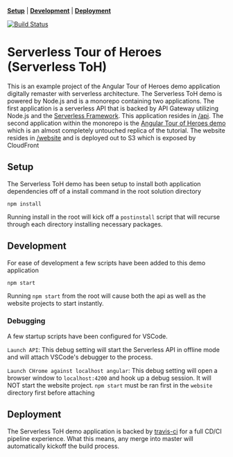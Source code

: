 **[Setup](#setup)** | **[Development](#development)** | **[Deployment](#deployment)**

[![Build Status](https://travis-ci.org/jongear/serverless-tour-of-heroes.svg?branch=master)](https://travis-ci.org/jongear/serverless-tour-of-heroes)

# Serverless Tour of Heroes (Serverless ToH)

This is an example project of the Angular Tour of Heroes demo application digitally remaster with serverless architecture.
The Serverless ToH demo is powered by Node.js and is a monorepo containing two applications. The first application is a
serverless API that is backed by API Gateway utilizing Node.js and the [Serverless Framework](https://serverless.com/framework/docs/providers/aws/guide/quick-start/).
This application resides in [/api](https://github.com/jongear/serverless-tour-of-heroes/tree/master/api). The second application within
the monorepo is the [Angular Tour of Heroes demo](https://angular.io/tutorial) which is an almost completely untouched replica of the tutorial.
The website resides in [/website](https://github.com/jongear/serverless-tour-of-heroes/tree/master/website) and is deployed out to S3 which is exposed by CloudFront

## Setup

The Serverless ToH demo has been setup to install both application dependencies off of a install command in the root solution directory

```
npm install
```

Running install in the root will kick off a `postinstall` script that will recurse through each directory installing necessary packages.

## Development

For ease of development a few scripts have been added to this demo application

```
npm start
```

Running `npm start` from the root will cause both the api as well as the website projects to start instantly.

### Debugging

A few startup scripts have been configured for VSCode.

`Launch API`: This debug setting will start the Serverless API in offline mode and will attach VSCode's debugger to the process.

`Launch CHrome against localhost angular`: This debug setting will open a browser window to `localhost:4200` and hook up a debug session. It will NOT start the website project. `npm start` must be ran first in the `website` directory first before attaching

## Deployment

The Serverless ToH demo application is backed by [travis-ci](https://docs.travis-ci.com/) for a full CD/CI
pipeline experience. What this means, any merge into master will automatically kickoff the build process.
